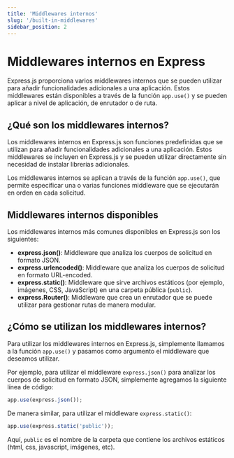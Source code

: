 ```yaml
---
title: 'Middlewares internos'
slug: '/built-in-middlewares'
sidebar_position: 2
---
```


# Middlewares internos en Express

Express.js proporciona varios middlewares internos que se pueden utilizar para añadir funcionalidades adicionales a una aplicación. Estos middlewares están disponibles a través de la función `app.use()` y se pueden aplicar a nivel de aplicación, de enrutador o de ruta.

## ¿Qué son los middlewares internos?

Los middlewares internos en Express.js son funciones predefinidas que se utilizan para añadir funcionalidades adicionales a una aplicación. Estos middlewares se incluyen en Express.js y se pueden utilizar directamente sin necesidad de instalar librerías adicionales.

Los middlewares internos se aplican a través de la función `app.use()`, que permite especificar una o varias funciones middleware que se ejecutarán en orden en cada solicitud.

## Middlewares internos disponibles

Los middlewares internos más comunes disponibles en Express.js son los siguientes:

- **express.json()**: Middleware que analiza los cuerpos de solicitud en formato JSON.
- **express.urlencoded()**: Middleware que analiza los cuerpos de solicitud en formato URL-encoded.
- **express.static()**: Middleware que sirve archivos estáticos (por ejemplo, imágenes, CSS, JavaScript) en una carpeta pública (`public`).
- **express.Router()**: Middleware que crea un enrutador que se puede utilizar para gestionar rutas de manera modular.

## ¿Cómo se utilizan los middlewares internos?

Para utilizar los middlewares internos en Express.js, simplemente llamamos a la función `app.use()` y pasamos como argumento el middleware que deseamos utilizar.

Por ejemplo, para utilizar el middleware `express.json()` para analizar los cuerpos de solicitud en formato JSON, simplemente agregamos la siguiente línea de código:

```js
app.use(express.json());
```

De manera similar, para utilizar el middleware `express.static()`:

```js
app.use(express.static('public'));
```

Aquí, `public` es el nombre de la carpeta que contiene los archivos estáticos (html, css, javascript, imágenes, etc).